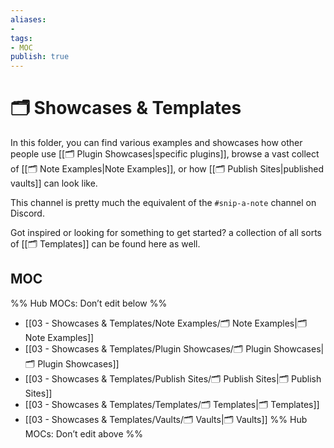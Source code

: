 ```yaml
---
aliases:
- 
tags: 
- MOC
publish: true
---
```


# 🗂️ Showcases & Templates

In this folder, you can find various examples and showcases how other people use [[🗂️ Plugin Showcases|specific plugins]], browse a vast collect of [[🗂️ Note Examples|Note Examples]], or how [[🗂️ Publish Sites|published vaults]] can look like. 

This channel is pretty much the equivalent of the `#snip-a-note` channel on Discord.

Got inspired or looking for something to get started? a collection of all sorts of [[🗂️ Templates]] can be found here as well.

## MOC

%% Hub MOCs: Don’t edit below  %%
-  [[03 - Showcases & Templates/Note Examples/🗂️ Note Examples|🗂️ Note Examples]]
-  [[03 - Showcases & Templates/Plugin Showcases/🗂️ Plugin Showcases|🗂️ Plugin Showcases]]
-  [[03 - Showcases & Templates/Publish Sites/🗂️ Publish Sites|🗂️ Publish Sites]]
-  [[03 - Showcases & Templates/Templates/🗂️ Templates|🗂️ Templates]]
-  [[03 - Showcases & Templates/Vaults/🗂️ Vaults|🗂️ Vaults]]
%% Hub MOCs: Don’t edit above  %%
